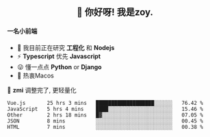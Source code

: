 <h2 align="center">👋 你好呀! 我是zoy.</h2>

#### 一名小前端

- 🌱 我目前正在研究 **工程化** 和 **Nodejs**
- ⚡ **Typescript** 优先 **Javascript**
- 😜 懂一点点 **Python** or **Django**
- 🚀 热衷Macos

🌟 **zmi** 调整完了, 更轻量化




<!--
**l-zoy/l-zoy** is a ✨ _special_ ✨ repository because its `README.md` (this file) appears on your GitHub profile.

Here are some ideas to get you started:

- 🔭 I’m currently working on ...
- 🌱 I’m currently learning ...
- 👯 I’m looking to collaborate on ...
- 🤔 I’m looking for help with ...
- 💬 Ask me about ...
- 📫 How to reach me: ...
- 😄 Pronouns: ...
- ⚡ Fun fact: ...
-->

<!--START_SECTION:waka-->
```text
Vue.js       25 hrs 3 mins   ███████████████████░░░░░░   76.42 % 
JavaScript   5 hrs 4 mins    ████░░░░░░░░░░░░░░░░░░░░░   15.46 % 
Other        2 hrs 18 mins   █▓░░░░░░░░░░░░░░░░░░░░░░░   07.05 % 
JSON         8 mins          ░░░░░░░░░░░░░░░░░░░░░░░░░   00.45 % 
HTML         7 mins          ░░░░░░░░░░░░░░░░░░░░░░░░░   00.38 % 
```
<!--END_SECTION:waka-->
